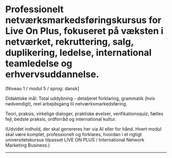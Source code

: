 # Professionelt netværksmarkedsføringskursus for Live On Plus, fokuseret på væksten i netværket, rekruttering, salg, duplikering, ledelse, international teamledelse og erhvervsuddannelse.


[Niveau 1 / modul 5 / sprog: dansk]

Didaktiske mål: Total uddybning - detaljeret forklaring, grammatik (hvis nødvendigt), reel arbejdsgang til netværksmarkedsføring.

Teori, praksis, virkelige dialoger, praktiske øvelser, verifikationsquiz, fælles fejl, bedste praksis, ordforråd og international kultur.


(Udvidet indhold, der skal genereres her via AI eller for hånd. Hvert modul skal være komplet, professionelt og forklares, hvordan i et rigtigt universitetskursus tilpasset LIVE ON PLUS / International Network Marketing Business.)

---